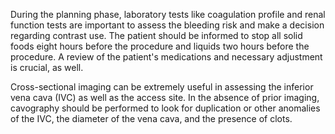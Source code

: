 During the planning phase, laboratory tests like coagulation profile and renal function tests are important to assess the bleeding risk and make a decision regarding contrast use. The patient should be informed to stop all solid foods eight hours before the procedure and liquids two hours before the procedure. A review of the patient's medications and necessary adjustment is crucial, as well.

Cross-sectional imaging can be extremely useful in assessing the inferior vena cava (IVC) as well as the access site. In the absence of prior imaging, cavography should be performed to look for duplication or other anomalies of the IVC, the diameter of the vena cava, and the presence of clots.
